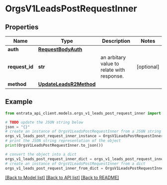 # OrgsV1LeadsPostRequestInner


## Properties

Name | Type | Description | Notes
------------ | ------------- | ------------- | -------------
**auth** | [**RequestBodyAuth**](RequestBodyAuth.md) |  | 
**request_id** | **str** | an arbitary value to relate with response. | [optional] 
**method** | [**UpdateLeadsR2Method**](UpdateLeadsR2Method.md) |  | 

## Example

```python
from entrata_api_client.models.orgs_v1_leads_post_request_inner import OrgsV1LeadsPostRequestInner

# TODO update the JSON string below
json = "{}"
# create an instance of OrgsV1LeadsPostRequestInner from a JSON string
orgs_v1_leads_post_request_inner_instance = OrgsV1LeadsPostRequestInner.from_json(json)
# print the JSON string representation of the object
print(OrgsV1LeadsPostRequestInner.to_json())

# convert the object into a dict
orgs_v1_leads_post_request_inner_dict = orgs_v1_leads_post_request_inner_instance.to_dict()
# create an instance of OrgsV1LeadsPostRequestInner from a dict
orgs_v1_leads_post_request_inner_from_dict = OrgsV1LeadsPostRequestInner.from_dict(orgs_v1_leads_post_request_inner_dict)
```
[[Back to Model list]](../README.md#documentation-for-models) [[Back to API list]](../README.md#documentation-for-api-endpoints) [[Back to README]](../README.md)


